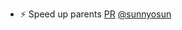 - ⚡️ Speed up parents [PR](https://github.com/laminlabs/lamindb/pull/1750) [@sunnyosun](https://github.com/sunnyosun)
